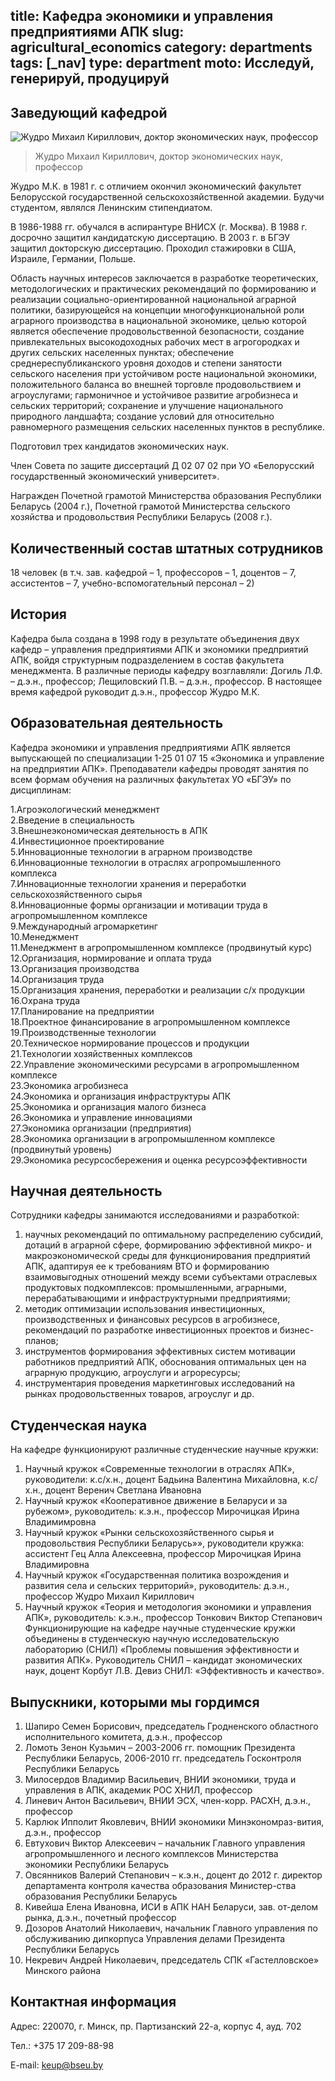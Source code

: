 title: Кафедра экономики и управления предприятиями АПК
slug: agricultural_economics
category: departments
tags: [_nav]
type: department
moto: Исследуй, генерируй, продуцируй
---

Заведующий кафедрой
-------------------

![Жудро Михаил Кириллович, доктор экономических наук, профессор](/img/content/depts/agricultural_economics.jpg)
>Жудро Михаил Кириллович,
 доктор экономических наук, профессор

Жудро М.К. в 1981 г. с отличием окончил экономический факультет Белорусской государственной сельскохозяйственной академии. Будучи студентом, являлся Ленинским стипендиатом.

В 1986-1988 гг. обучался в аспирантуре ВНИСХ (г. Москва). В 1988 г. досрочно защитил кандидатскую диссертацию. В 2003 г. в БГЭУ защитил докторскую диссертацию. Проходил стажировки в США, Израиле, Германии, Польше.

Область научных интересов заключается в разработке теоретических, методологических и практических рекомендаций по формированию и реализации социально-ориентированной национальной аграрной политики, базирующейся на концепции многофункциональной роли аграрного производства в национальной экономике, целью которой является обеспечение продовольственной безопасности, создание привлекательных высокодоходных рабочих мест в агрогородках и других сельских населенных пунктах; обеспечение среднереспубликанского уровня доходов и степени занятости сельского населения при устойчивом росте национальной экономики, положительного баланса во внешней торговле продовольствием и агроуслугами; гармоничное и устойчивое развитие агробизнеса и сельских территорий; сохранение и улучшение национального природного ландшафта; создание условий для относительно равномерного размещения сельских населенных пунктов в республике.

Подготовил трех кандидатов экономических наук.

Член Совета по защите диссертаций Д 02 07 02 при УО «Белорусский государственный экономический университет».

Награжден Почетной грамотой Министерства образования Республики Беларусь (2004 г.), Почетной грамотой Министерства сельского хозяйства и продовольствия Республики Беларусь (2008 г.).

Количественный состав штатных сотрудников
-----------------------------------------
18 человек (в т.ч. зав. кафедрой – 1, профессоров – 1, доцентов – 7, ассистентов – 7, учебно-вспомогательный персонал – 2)

История
-------

Кафедра была создана в 1998 году в результате объединения двух кафедр – управления предприятиями АПК и экономики предприятий АПК, войдя структурным подразделением в состав факультета менеджмента.
В различные периоды кафедру возглавляли: Догиль Л.Ф. – д.э.н., профессор; Лещиловский П.В. – д.э.н., профессор. В настоящее время кафедрой руководит д.э.н., профессор Жудро М.К.

Образовательная деятельность
----------------------------

Кафедра экономики и управления предприятиями АПК является выпускающей по специализации 1-25 01 07 15 «Экономика и управление на предприятии АПК». Преподаватели кафедры проводят занятия по всем формам обучения на различных факультетах УО «БГЭУ» по дисциплинам:


1.Агроэкологический менеджмент   
2.Введение в специальность    
3.Внешнеэкономическая деятельность в АПК    
4.Инвестиционное проектирование    
5.Инновационные технологии в аграрном производстве   
6.Инновационные технологии в отраслях агропромышленного комплекса   
7.Инновационные технологии хранения и переработки сельскохозяйственного сырья   
8.Инновационные формы организации и мотивации труда в агропромышленном комплексе    
9.Международный агромаркетинг   
10.Менеджмент   
11.Менеджмент в агропромышленном комплексе (продвинутый курс)   
12.Организация, нормирование и оплата труда   
13.Организация производства   
14.Организация труда   
15.Организация хранения, переработки и реализации с/х продукции   
16.Охрана труда  
17.Планирование на предприятии   
18.Проектное финансирование в агропромышленном комплексе   
19.Производственные технологии   
20.Техническое нормирование процессов и продукции   
21.Технологии хозяйственных комплексов   
22.Управление экономическими ресурсами в агропромышленном комплексе   
23.Экономика агробизнеса   
24.Экономика и организация инфраструктуры АПК   
25.Экономика и организация малого бизнеса   
26.Экономика и управление инновациями   
27.Экономика организации (предприятия)   
28.Экономика организации в агропромышленном комплексе (продвинутый уровень)     
29.Экономика ресурсосбережения и оценка ресурсоэффективности   


Научная деятельность
--------------------

Сотрудники кафедры занимаются исследованиями и разработкой:

1. научных рекомендаций по оптимальному распределению субсидий, дотаций в аграрной сфере, формированию эффективной микро- и макроэкономической среды для функционирования предприятий АПК, адаптируя ее к требованиям ВТО и формированию взаимовыгодных отношений между всеми субъектами отраслевых продуктовых подкомплексов: промышленными, аграрными, перерабатывающими и инфраструктурными предприятиями;
2. методик оптимизации использования инвестиционных, производственных и финансовых ресурсов в агробизнесе, рекомендаций по разработке инвестиционных проектов и бизнес-планов;
3. инструментов формирования эффективных систем мотивации работников предприятий АПК, обоснования оптимальных цен на аграрную продукцию, агроуслуги и агроресурсы;
4. инструментария проведения маркетинговых исследований на рынках продовольственных товаров, агроуслуг и др.

Студенческая наука
------------------

На кафедре функционируют различные студенческие научные кружки:

1. Научный кружок «Современные технологии в отраслях АПК», руководители: к.с/х.н., доцент Бадьина Валентина Михайловна, к.с/х.н., доцент Веренич Светлана Ивановна
2. Научный кружок «Кооперативное движение в Беларуси и за рубежом», руководитель: к.э.н., профессор Мирочицкая Ирина Владимимровна
3. Научный кружок «Рынки сельскохозяйственного сырья и продовольствия Республики Беларусь»», руководители кружка: ассистент Гец Алла Алексеевна, профессор Мирочицкая Ирина Владимировна
4. Научный кружок «Государственная политика возрождения и развития села и сельских территорий», руководитель: д.э.н., профессор Жудро Михаил Кириллович
5. Научный кружок «Теория и методология экономики и управления АПК», руководитель: к.э.н., профессор Тонкович Виктор Степанович Функционирующие на кафедре научные студенческие кружки объединены в студенческую научную исследовательскую лабораторию (СНИЛ) «Проблемы повышения эффективности и развития АПК». Руководитель СНИЛ – кандидат экономических наук, доцент Корбут Л.В. Девиз СНИЛ: «Эффективность и качество».

Выпускники, которыми мы гордимся
--------------------------------

1.	Шапиро Семен Борисович, председатель Гродненского областного исполнительного комитета, д.э.н., профессор
2.	Ломоть Зенон Кузьмич – 2003-2006 гг. помощник Президента Республики Беларусь, 2006-2010 гг. председатель Госконтроля Республики Беларусь
3.	Милосердов Владимир Васильевич, ВНИИ экономики, труда и управления в АПК, академик РОС ХНИЛ, профессор 
4.	Линевич Антон Васильевич, ВНИИ ЭСХ, член-корр. РАСХН, д.э.н., профессор
5.	Карлюк Ипполит Яковлевич, ВНИИ экономики Минэкономраз-вития, д.э.н., профессор
6.	Евтухович Виктор Алексеевич – начальник Главного управления агропромышленного и лесного комплексов Министерства экономики Республики Беларусь
7.	Овсянников Валерий Степанович – к.э.н., доцент до 2012 г. директор департамента контроля качества образования Министер-ства образования Республики Беларусь
8.	Кивейша Елена Ивановна, ИСИ в АПК НАН Беларуси, зав. от-делом рынка, д.э.н., почетный профессор
9.	Дозоров Анатолий Николаевич, начальник Главного управления по обслуживанию дипкорпуса Управления делами Президента Республики Беларусь
10.	Некревич Андрей Николаевич, председатель СПК «Гастелловское» Минского района


Контактная информация
---------------------
Адрес: 220070, г. Минск, пр. Партизанский 22-а, корпус 4, ауд. 702

Тел.: +375 17 209-88-98

E-mail: <keup@bseu.by>